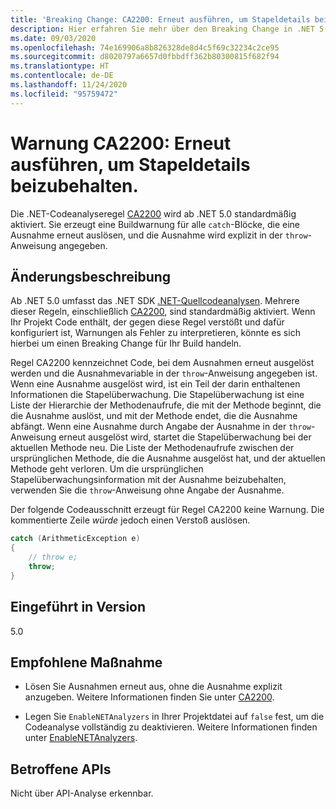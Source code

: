 ```yaml
---
title: 'Breaking Change: CA2200: Erneut ausführen, um Stapeldetails beizubehalten.'
description: Hier erfahren Sie mehr über den Breaking Change in .NET 5.0, der durch die Aktivierung der Codeanalyseregel „CA2200“ ausgelöst wird.
ms.date: 09/03/2020
ms.openlocfilehash: 74e169906a8b826328de8d4c5f69c32234c2ce95
ms.sourcegitcommit: d8020797a6657d0fbbdff362b80300815f682f94
ms.translationtype: HT
ms.contentlocale: de-DE
ms.lasthandoff: 11/24/2020
ms.locfileid: "95759472"
---
```

# <a name="warning-ca2200-rethrow-to-preserve-stack-details"></a>Warnung CA2200: Erneut ausführen, um Stapeldetails beizubehalten.

Die .NET-Codeanalyseregel [CA2200](/visualstudio/code-quality/ca2200) wird ab .NET 5.0 standardmäßig aktiviert. Sie erzeugt eine Buildwarnung für alle `catch`-Blöcke, die eine Ausnahme erneut auslösen, und die Ausnahme wird explizit in der `throw`-Anweisung angegeben.

## <a name="change-description"></a>Änderungsbeschreibung

Ab .NET 5.0 umfasst das .NET SDK [.NET-Quellcodeanalysen](../../../../fundamentals/code-analysis/overview.md). Mehrere dieser Regeln, einschließlich [CA2200](/visualstudio/code-quality/ca2200), sind standardmäßig aktiviert. Wenn Ihr Projekt Code enthält, der gegen diese Regel verstößt und dafür konfiguriert ist, Warnungen als Fehler zu interpretieren, könnte es sich hierbei um einen Breaking Change für Ihr Build handeln.

Regel CA2200 kennzeichnet Code, bei dem Ausnahmen erneut ausgelöst werden und die Ausnahmevariable in der `throw`-Anweisung angegeben ist. Wenn eine Ausnahme ausgelöst wird, ist ein Teil der darin enthaltenen Informationen die Stapelüberwachung. Die Stapelüberwachung ist eine Liste der Hierarchie der Methodenaufrufe, die mit der Methode beginnt, die die Ausnahme auslöst, und mit der Methode endet, die die Ausnahme abfängt. Wenn eine Ausnahme durch Angabe der Ausnahme in der `throw`-Anweisung erneut ausgelöst wird, startet die Stapelüberwachung bei der aktuellen Methode neu. Die Liste der Methodenaufrufe zwischen der ursprünglichen Methode, die die Ausnahme ausgelöst hat, und der aktuellen Methode geht verloren. Um die ursprünglichen Stapelüberwachungsinformation mit der Ausnahme beizubehalten, verwenden Sie die `throw`-Anweisung ohne Angabe der Ausnahme.

Der folgende Codeausschnitt erzeugt für Regel CA2200 keine Warnung. Die kommentierte Zeile *würde* jedoch einen Verstoß auslösen.

```csharp
catch (ArithmeticException e)
{
    // throw e;
    throw;
}
```

## <a name="version-introduced"></a>Eingeführt in Version

5.0

## <a name="recommended-action"></a>Empfohlene Maßnahme

- Lösen Sie Ausnahmen erneut aus, ohne die Ausnahme explizit anzugeben. Weitere Informationen finden Sie unter [CA2200](/visualstudio/code-quality/ca2200).

- Legen Sie `EnableNETAnalyzers` in Ihrer Projektdatei auf `false` fest, um die Codeanalyse vollständig zu deaktivieren. Weitere Informationen finden unter [EnableNETAnalyzers](../../../project-sdk/msbuild-props.md#enablenetanalyzers).

## <a name="affected-apis"></a>Betroffene APIs

Nicht über API-Analyse erkennbar.

<!--

### Affected APIs

Not detectable via API analysis.

### Category

Code analysis

-->
